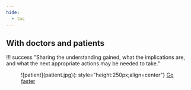 ```yaml
---
hide:
  - toc
---
```


## With doctors and patients

!!! success "Sharing the understanding gained, what the implications are, and what the next appropriate actions may be needed to take."

<figure markdown> <!--
 -->
  ![patient](patient.jpg){: style="height:250px;align=center"}
  <!-- <figcaption> -->
  <a href="../accelerate" title="storage" class="md-button">
    Go faster
  </a>
  <!-- </figcaption> -->
</figure>
